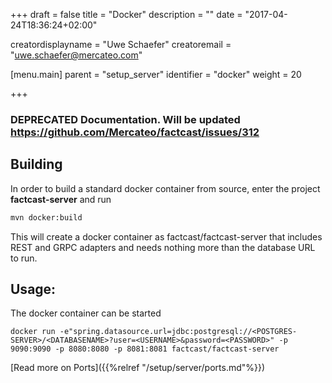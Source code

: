 +++
draft = false
title = "Docker"
description = ""
date = "2017-04-24T18:36:24+02:00"

creatordisplayname = "Uwe Schaefer"
creatoremail = "uwe.schaefer@mercateo.com"

[menu.main]
parent = "setup_server"
identifier = "docker"
weight = 20

+++

### DEPRECATED Documentation. Will be updated https://github.com/Mercateo/factcast/issues/312

## Building

In order to build a standard docker container from source, enter the project **factcast-server** and run

```sh
mvn docker:build
```

This will create a docker container as factcast/factcast-server that includes REST and GRPC adapters and needs nothing more than the database URL to run.

## Usage:

The docker container can be started

```
docker run -e"spring.datasource.url=jdbc:postgresql://<POSTGRES-SERVER>/<DATABASENAME>?user=<USERNAME>&password=<PASSWORD>" -p 9090:9090 -p 8080:8080 -p 8081:8081 factcast/factcast-server
```
[Read more on Ports]({{%relref "/setup/server/ports.md"%}})
